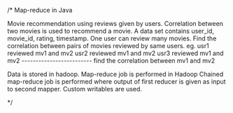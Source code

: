 /*
Map-reduce in Java

Movie recommendation using reviews given by users.
Correlation between two movies is used to recommend a movie.
A data set contains user_id, movie_id, rating, timestamp.
One user can review many movies.
Find the correlation between pairs of movies reviewed by same users.
eg. 	usr1 reviewed mv1 and mv2
	usr2 reviewed mv1 and mv2
	usr3 reviewed mv1 and mv2
	-------------------------
find the correlation between mv1 and mv2 

Data is stored in hadoop.
Map-reduce job is performed in Hadoop
Chained map-reduce job is performed where output of first reducer is given as input to second mapper.
Custom writables are used.

*/
